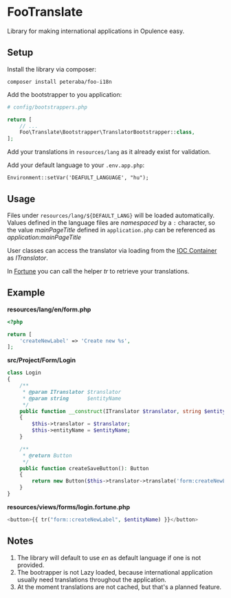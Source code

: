 FooTranslate
============

Library for making international applications in Opulence easy.


Setup
-----

Install the library via composer:

```
composer install peteraba/foo-i18n
```

Add the bootstrapper to you application:
```php
# config/bootstrappers.php

return [
    // ...
    Foo\Translate\Bootstrapper\TranslatorBootstrapper::class,
];
```

Add your translations in `resources/lang` as it already exist for validation.

Add your default language to your `.env.app.php`:
```
Environment::setVar('DEAFULT_LANGUAGE', "hu");
```


Usage
-----

Files under `resources/lang/${DEFAULT_LANG}` will be loaded automatically. Values defined in the language files are
_namespaced_ by a `:` character, so the value *mainPageTitle* defined in `application.php` can be referenced as *application:mainPageTitle*

User classes can access the translator via loading from the [IOC Container](https://www.opulencephp.com/docs/1.0/ioc-container) as *ITranslator*.

In [Fortune](https://www.opulencephp.com/docs/1.0/view-fortune) you can call the helper *tr* to retrieve your translations.


Example
-------

**resources/lang/en/form.php**
```php
<?php

return [
    'createNewLabel' => 'Create new %s',
];
```

**src/Project/Form/Login**
```php
class Login
{
    /**
     * @param ITranslator $translator
     * @param string      $entityName
     */
    public function __construct(ITranslator $translator, string $entityName)
    {
        $this->translator = $translator;
        $this->entityName = $entityName;
    }

    /**
     * @return Button
     */
    public function createSaveButton(): Button
    {
        return new Button($this->translator->translate('form:createNewLabel', $this->entityName));
    }
}
```

**resources/views/forms/login.fortune.php**
```php
<button>{{ tr("form::createNewLabel", $entityName) }}</button>
```


Notes
-----

1. The library will default to use *en* as default language if one is not provided.
2. The bootrapper is not Lazy loaded, because international application usually need translations throughout the application.
3. At the moment translations are not cached, but that's a planned feature.

